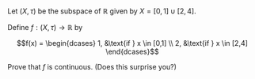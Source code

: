 Let $`(X,\tau)`$ be the subspace of $`\mathbb{R}`$ given by $`X = [0,1] \cup [2,4]`$.

Define $`f:(X,\tau) \rightarrow \mathbb{R}`$ by

```math
f(x) = \begin{dcases}
   1, &\text{if } x \in [0,1] \\
   2, &\text{if } x \in [2,4]
\end{dcases}
```

Prove that $`f`$ is continuous. (Does this surprise you?)